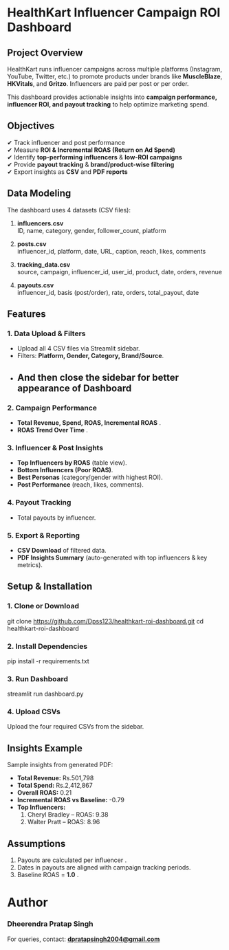 
#  HealthKart Influencer Campaign ROI Dashboard

##  Project Overview

HealthKart runs influencer campaigns across multiple platforms (Instagram, YouTube, Twitter, etc.) to promote products under brands like **MuscleBlaze**, **HKVitals**, and **Gritzo**. Influencers are paid per post or per order.

This dashboard provides actionable insights into **campaign performance, influencer ROI, and payout tracking** to help optimize marketing spend.

##  Objectives

✔ Track influencer and post performance  
✔ Measure **ROI & Incremental ROAS (Return on Ad Spend)**  
✔ Identify **top-performing influencers** & **low-ROI campaigns**  
✔ Provide **payout tracking** & **brand/product-wise filtering**  
✔ Export insights as **CSV** and **PDF reports**

##  Data Modeling

The dashboard uses 4 datasets (CSV files):

1. **influencers.csv**     
   ID, name, category, gender, follower_count, platform   

2. **posts.csv**  
   influencer_id, platform, date, URL, caption, reach, likes, comments

3. **tracking_data.csv**  
   source, campaign, influencer_id, user_id, product, date, orders, revenue

4. **payouts.csv**  
   influencer_id, basis (post/order), rate, orders, total_payout, date


##  Features

###  1. Data Upload & Filters
- Upload all 4 CSV files via Streamlit sidebar. 
- Filters: **Platform, Gender, Category, Brand/Source**.
- ## And then close the sidebar for better appearance of Dashboard

### 2. Campaign Performance
- **Total Revenue, Spend, ROAS, Incremental ROAS** .
- **ROAS Trend Over Time** .

### 3. Influencer & Post Insights
- **Top Influencers by ROAS** (table view).
- **Bottom Influencers (Poor ROAS)**.
- **Best Personas** (category/gender with highest ROI).
- **Post Performance** (reach, likes, comments).

### 4. Payout Tracking
- Total payouts by influencer.

### 5. Export & Reporting
- **CSV Download** of filtered data.
- **PDF Insights Summary** (auto-generated with top influencers & key metrics).

## Setup & Installation

### 1. Clone or Download

git clone https://github.com/Dpss123/healthkart-roi-dashboard.git
cd healthkart-roi-dashboard


### 2. Install Dependencies

pip install -r requirements.txt

### 3. Run Dashboard

streamlit run dashboard.py


### 4. Upload CSVs
Upload the four required CSVs from the sidebar.

## Insights Example

Sample insights from generated PDF:
- **Total Revenue:** Rs.501,798  
- **Total Spend:** Rs.2,412,867  
- **Overall ROAS:** 0.21  
- **Incremental ROAS vs Baseline:** -0.79  
- **Top Influencers:**
  1. Cheryl Bradley – ROAS: 9.38
  2. Walter Pratt – ROAS: 8.96

## Assumptions

1. Payouts are calculated per influencer .  
2. Dates in payouts are aligned with campaign tracking periods.  
3. Baseline ROAS = **1.0** .

# Author

### Dheerendra Pratap Singh  
For queries, contact: **dpratapsingh2004@gmail.com**
